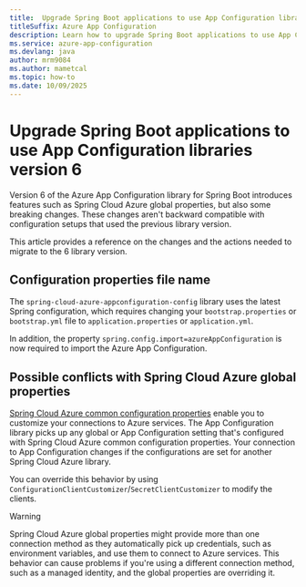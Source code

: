 ```yaml
---
title:  Upgrade Spring Boot applications to use App Configuration libraries version 6
titleSuffix: Azure App Configuration
description: Learn how to upgrade Spring Boot applications to use App Configuration libraries version 6 from the previous version.
ms.service: azure-app-configuration
ms.devlang: java
author: mrm9084
ms.author: mametcal
ms.topic: how-to
ms.date: 10/09/2025
---
```


# Upgrade Spring Boot applications to use App Configuration libraries version 6

Version 6 of the Azure App Configuration library for Spring Boot introduces features such as Spring Cloud Azure global properties, but also some breaking changes. These changes aren't backward compatible with configuration setups that used the previous library version.

This article provides a reference on the changes and the actions needed to migrate to the 6 library version.

## Configuration properties file name

The `spring-cloud-azure-appconfiguration-config` library uses the latest Spring configuration, which requires changing your `bootstrap.properties` or `bootstrap.yml` file to `application.properties` or `application.yml`.

In addition, the property `spring.config.import=azureAppConfiguration` is now required to import the Azure App Configuration.

## Possible conflicts with Spring Cloud Azure global properties

[Spring Cloud Azure common configuration properties](/azure/developer/java/spring-framework/configuration) enable you to customize your connections to Azure services. The App Configuration library picks up any global or App Configuration setting that's configured with Spring Cloud Azure common configuration properties. Your connection to App Configuration changes if the configurations are set for another Spring Cloud Azure library.

You can override this behavior by using `ConfigurationClientCustomizer`/`SecretClientCustomizer` to modify the clients.

> [!WARNING]
> Spring Cloud Azure global properties might provide more than one connection method as they automatically pick up credentials, such as environment variables, and use them to connect to Azure services. This behavior can cause problems if you're using a different connection method, such as a managed identity, and the global properties are overriding it.
